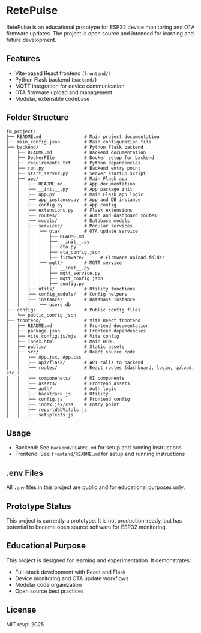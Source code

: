 ﻿# RetePulse

RetePulse is an educational prototype for ESP32 device monitoring and OTA firmware updates. The project is open source and intended for learning and future development.

## Features
- Vite-based React frontend (`frontend/`)
- Python Flask backend (`backend/`)
- MQTT integration for device communication
- OTA firmware upload and management
- Modular, extensible codebase

## Folder Structure
```
fm_project/
├── README.md                # Main project documentation
├── main_config.json         # Main configuration file
├── backend/                 # Python Flask backend
│   ├── README.md            # Backend documentation
│   ├── DockerFIle           # Docker setup for backend
│   ├── requirements.txt     # Python dependencies
│   ├── run.py               # Backend entry point
│   ├── start_server.py      # Server startup script
│   ├── app/                 # Main Flask app
│   │   ├── README.md        # App documentation
│   │   ├── __init__.py      # App package init
│   │   ├── app.py           # Main Flask app logic
│   │   ├── app_instance.py  # App and DB instance
│   │   ├── config.py        # App config
│   │   ├── extensions.py    # Flask extensions
│   │   ├── routes/          # Auth and dashboard routes
│   │   ├── models/          # Database models
│   │   ├── services/        # Modular services
│   │   │   ├── ota/         # OTA update service
│   │   │   │   ├── README.md
│   │   │   │   ├── __init__.py
│   │   │   │   ├── ota.py
│   │   │   │   ├── ota_config.json
│   │   │   │   ├── firmware/      # Firmware upload folder
│   │   │   ├── mqtt/        # MQTT service
│   │   │   │   ├── __init__.py
│   │   │   │   ├── mqtt_service.py
│   │   │   │   ├── mqtt_config.json
│   │   │   │   ├── config.py
│   │   ├── utils/           # Utility functions
│   │   ├── config_module/   # Config helpers
│   │   ├── instance/        # Database instance
│   │   │   └── users.db
├── config/                  # Public config files
│   └── public_config.json
├── frontend/                # Vite React frontend
│   ├── README.md            # Frontend documentation
│   ├── package.json         # Frontend dependencies
│   ├── vite.config.js/mjs   # Vite config
│   ├── index.html           # Main HTML
│   ├── public/              # Static assets
│   ├── src/                 # React source code
│   │   ├── App.jsx, App.css
│   │   ├── api/flask/       # API calls to backend
│   │   ├── routes/          # React routes (dashboard, login, upload, etc.)
│   │   ├── componenets/     # UI components
│   │   ├── assets/          # Frontend assets
│   │   ├── auth/            # Auth logic
│   │   ├── backtrack.js     # Utility
│   │   ├── config.js        # Frontend config
│   │   ├── index.jsx/css    # Entry point
│   │   ├── reportWebVitals.js
│   │   ├── setupTests.js
```

## Usage
- Backend: See `backend/README.md` for setup and running instructions
- Frontend: See `frontend/README.md` for setup and running instructions

## .env Files
All `.env` files in this project are public and for educational purposes only.

## Prototype Status
This project is currently a prototype. It is not production-ready, but has potential to become open source software for ESP32 monitoring.

## Educational Purpose
This project is designed for learning and experimentation. It demonstrates:
- Full-stack development with React and Flask
- Device monitoring and OTA update workflows
- Modular code organization
- Open source best practices

## License
MIT revpi 2025
